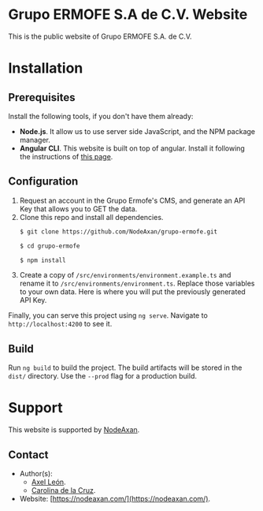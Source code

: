 # Grupo ERMOFE S.A de C.V. Website

This is the public website of Grupo ERMOFE S.A. de C.V.

# Installation

## Prerequisites

Install the following tools, if you don't have them already:

- **Node.js**. It allow us to use server side JavaScript, and the NPM package manager.
- **Angular CLI**. This website is built on top of angular. Install it following the instructions of [this page](https://angular.io/cli).

## Configuration

1. Request an account in the Grupo Ermofe's CMS, and generate an API Key that allows you to GET the data.
2. Clone this repo and install all dependencies.
   ```bash
   $ git clone https://github.com/NodeAxan/grupo-ermofe.git

   $ cd grupo-ermofe

   $ npm install
   ```
3. Create a copy of `/src/environments/environment.example.ts` and rename it to `/src/environments/environment.ts`. Replace those variables to your own data. Here is where you will put the previously generated API Key.

Finally, you can serve this project using `ng serve`. Navigate to `http://localhost:4200` to see it.

## Build

Run `ng build` to build the project. The build artifacts will be stored in the `dist/` directory. Use the `--prod` flag for a production build.

# Support

This website is supported by [NodeAxan](https://nodeaxan.com/).

## Contact

- Author(s):
  - [Axel León](https://github.com/AxelLR992).
  - [Carolina de la Cruz](https://github.com/carolina-morales).
- Website: [https://nodeaxan.com/](https://nodeaxan.com/).